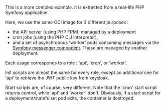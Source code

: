 This is a more complex example. It is extracted from a real-life PHP Symfony application.

Here, we use the same OCI image for 3 different
purposes :

- the API server (using PHP FPM), managed by a deployment
- cron jobs (using the PHP CLI interpreter),
- and a set of asynchronous 'worker' pods consuming messages via the [Symfony messenger component](https://symfony.com/doc/current/components/messenger.html). These are managed by another deployment.

Each usage corresponds to a role : 'api', 'cron', or 'worker'.

Init scripts are almost the same for every role, except an additional one for 'api' to retrieve the JWT public key from keycloak.

Start scripts are, of course, very different. Note that the 'cron' start script returns control, while 'api' and 'worker' don't. Obviously, if a start script for a deployment/statefulset pod exits, the container is destroyed.
